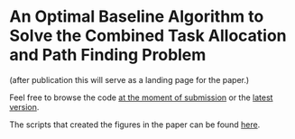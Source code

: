 # An Optimal Baseline Algorithm to Solve the Combined Task Allocation and Path Finding Problem

(after publication this will serve as a landing page for the paper.)

Feel free to browse the code [at the moment of submission](https://github.com/ct2034/miriam/releases/tag/iros17_comparison) or the [latest version](https://github.com/ct2034/miriam).

The scripts that created the figures in the paper can be found [here](https://github.com/ct2034/miriam/tree/iros2018/planner/tcbs/results).
